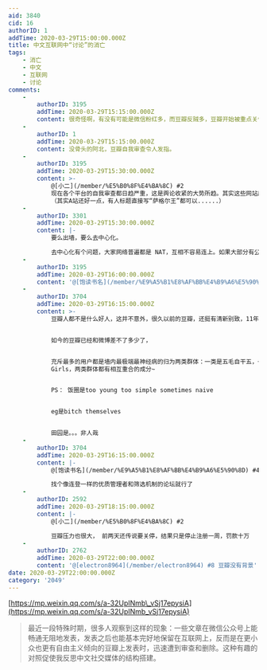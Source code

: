 ```yaml
---
aid: 3840
cid: 16
authorID: 1
addTime: 2020-03-29T15:00:00.000Z
title: 中文互联网中“讨论”的消亡
tags:
    - 消亡
    - 中文
    - 互联网
    - 讨论
comments:
    -
        authorID: 3195
        addTime: 2020-03-29T15:15:00.000Z
        content: 很奇怪啊，有没有可能是微信粉红多，而豆瓣反贼多，豆瓣开始被重点关怀了？ b站也是反贼冲塔太多才不断加大力度的。
    -
        authorID: 1
        addTime: 2020-03-29T15:15:00.000Z
        content: 没骨头的阿北，豆瓣自我审查令人发指。
    -
        authorID: 3195
        addTime: 2020-03-29T15:30:00.000Z
        content: >-
            @[小二](/member/%E5%B0%8F%E4%BA%8C) #2
            现在各个平台的自我审查都日趋严重，这是舆论收紧的大势所趋。其实这些网站原本都是好网站，豆瓣对书影音爱好者来说有强大的交互功能和影视数据库，甚至比imdb还要清楚。b站曾经在美国上市前各种视频都有，上市后疯狂清洗，到现在自我阉割越来越变态
            （其实A站还好一点，有人标题直接写“萨格尔王”都可以......）
    -
        authorID: 3301
        addTime: 2020-03-29T15:30:00.000Z
        content: |-
            要么出墙，要么去中心化。

            去中心化有个问题，大家网络普遍都是 NAT，互相不容易连上。如果大部分有公网 IP 就好了。
    -
        authorID: 3195
        addTime: 2020-03-29T16:00:00.000Z
        content: '@[饱读书名](/member/%E9%A5%B1%E8%AF%BB%E4%B9%A6%E5%90%8D) #4 联邦宇宙怎么样？'
    -
        authorID: 3704
        addTime: 2020-03-29T16:15:00.000Z
        content: >-
            豆瓣人都不是什么好人，这并不意外，很久以前的豆瓣，还挺有清新别致，11年以后的豆瓣开始一点点枯萎和受到污染，14年以后的豆瓣，小组已经被各种蛆形病毒污染和破坏，现在是全方面沦亡


            如今的豆瓣已经和微博差不了多少了，


            充斥最多的用户都是墙内最极端最神经病的归为两类群体：一类是五毛自干五，一类是女权精神病和饭圈脑残粉和bitch Easy
            Girls，两类群体都有相互重合的成分~


            PS： 饭圈是too young too simple sometimes naive


            eg是bitch themselves


            田园是。。。非人哉
    -
        authorID: 3704
        addTime: 2020-03-29T16:15:00.000Z
        content: |-
            @[饱读书名](/member/%E9%A5%B1%E8%AF%BB%E4%B9%A6%E5%90%8D) #4

            找个像连登一样的优质管理者和筛选机制的论坛就行了
    -
        authorID: 2592
        addTime: 2020-03-29T18:15:00.000Z
        content: |-
            @[小二](/member/%E5%B0%8F%E4%BA%8C) #2

            豆瓣压力也很大， 前两天还传说要关停，结果只是停止注册一周，罚款十万
    -
        authorID: 2762
        addTime: 2020-03-29T22:00:00.000Z
        content: '@[electron8964](/member/electron8964) #8 豆瓣没有背景'
date: 2020-03-29T22:00:00.000Z
category: '2049'
---
```


[https://mp.weixin.qq.com/s/a-32UpINmb\_vSj17epysiA](https://mp.weixin.qq.com/s/a-32UpINmb_vSj17epysiA)

> 最近一段特殊时期，很多人观察到这样的现象：一些文章在微信公众号上能畅通无阻地发表，发表之后也能基本完好地保留在互联网上，反而是在更小众也更有自由主义倾向的豆瓣上发表时，迅速遭到审查和删除。这种有趣的对照促使我反思中文社交媒体的结构搭建。
